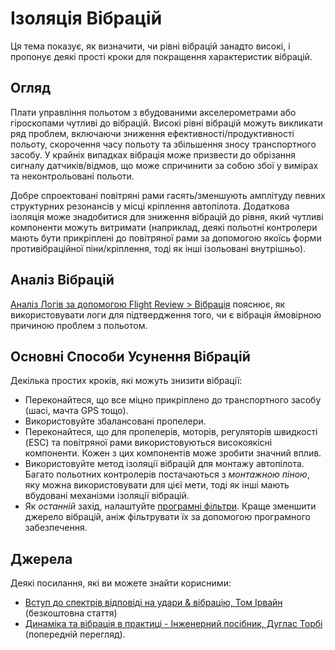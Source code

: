 # Ізоляція Вібрацій

Ця тема показує, як визначити, чи рівні вібрацій занадто високі, і пропонує деякі прості кроки для покращення характеристик вібрацій.

## Огляд

Плати управління польотом з вбудованими акселерометрами або гіроскопами чутливі до вібрацій. Високі рівні вібрацій можуть викликати ряд проблем, включаючи зниження ефективності/продуктивності польоту, скорочення часу польоту та збільшення зносу транспортного засобу. У крайніх випадках вібрація може призвести до обрізання сигналу датчиків/відмов, що може спричинити за собою збої у вимірах та неконтрольовані польоти.

Добре спроектовані повітряні рами гасять/зменшують амплітуду певних структурних резонансів у місці кріплення автопілота. Додаткова ізоляція може знадобитися для зниження вібрацій до рівня, який чутливі компоненти можуть витримати (наприклад, деякі польотні контролери мають бути прикріплені до повітряної рами за допомогою якоїсь форми противібраційної піни/кріплення, тоді як інші ізольовані внутрішньо).

## Аналіз Вібрацій

[Аналіз Логів за допомогою Flight Review > Вібрація](../log/flight_review.md#vibration) пояснює, як використовувати логи для підтвердження того, чи є вібрація ймовірною причиною проблем з польотом.

## Основні Способи Усунення Вібрацій

Декілька простих кроків, які можуть знизити вібрації:

- Переконайтеся, що все міцно прикріплено до транспортного засобу (шасі, мачта GPS тощо).
- Використовуйте збалансовані пропелери.
- Переконайтеся, що для пропелерів, моторів, регуляторів швидкості (ESC) та повітряної рами використовуються високоякісні компоненти. Кожен з цих компонентів може зробити значний вплив.
- Використовуйте метод ізоляції вібрацій для монтажу автопілота. Багато польотних контролерів постачаються з _монтажною піною_, яку можна використовувати для цієї мети, тоді як інші мають вбудовані механізми ізоляції вібрацій.
- Як _останній_ захід, налаштуйте [програмні фільтри](../config_mc/filter_tuning.md). Краще зменшити джерело вібрацій, аніж фільтрувати їх за допомогою програмного забезпечення.

## Джерела

Деякі посилання, які ви можете знайти корисними:

- [Вступ до спектрів відповіді на удари & вібрацію, Том Ірвайн](http://www.vibrationdata.com/tutorials2/srs_intr.pdf) (безкоштовна стаття)
- [Динаміка та вібрація в практиці - Інженерний посібник, Дуглас Торбі](https://books.google.ch/books?id=PwzDuWDc8AgC&printsec=frontcover) (попередній перегляд).
